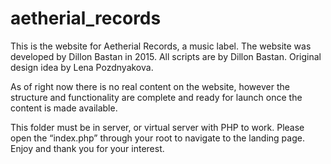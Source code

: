 # aetherial_records

This is the website for Aetherial Records, a music label.
The website was developed by Dillon Bastan in 2015. All scripts are by Dillon Bastan. Original design idea by Lena Pozdnyakova.

As of right now there is no real content on the website, however the structure and functionality are complete and ready for launch once the content is made available.

This folder must be in server, or virtual server with PHP to work. Please open the “index.php” through your root to navigate to the landing page. Enjoy and thank you for your interest.
